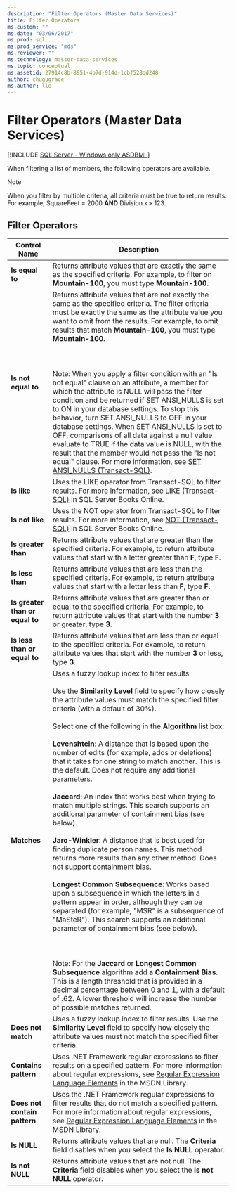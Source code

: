 ```yaml
---
description: "Filter Operators (Master Data Services)"
title: Filter Operators
ms.custom: ""
ms.date: "03/06/2017"
ms.prod: sql
ms.prod_service: "mds"
ms.reviewer: ""
ms.technology: master-data-services
ms.topic: conceptual
ms.assetid: 27914c8b-8951-4b7d-914d-1cbf528dd248
author: chugugrace 
ms.author: lle
---
```

# Filter Operators (Master Data Services)

[!INCLUDE [SQL Server - Windows only ASDBMI  ](../includes/applies-to-version/sql-windows-only-asdbmi.md)]

  When filtering a list of members, the following operators are available.  
  
> [!NOTE]  
>  When you filter by multiple criteria, all criteria must be true to return results. For example, SquareFeet = 2000 **AND** Division <> 123.  
  
## Filter Operators  
  
|Control Name|Description|  
|------------------|-----------------|  
|**Is equal to**|Returns attribute values that are exactly the same as the specified criteria. For example, to filter on **Mountain-100**, you must type **Mountain-100**.|  
|**Is not equal to**|Returns attribute values that are not exactly the same as the specified criteria. The filter criteria must be exactly the same as the attribute value you want to omit from the results. For example, to omit results that match **Mountain-100**, you must type **Mountain-100**.<br /><br /> <br /><br /> Note: When you apply a filter condition with an "Is not equal" clause on an attribute, a member for which the attribute is NULL will pass the filter condition and be returned if SET ANSI_NULLS is set to ON in your database settings. To stop this behavior, turn SET ANSI_NULLS to OFF in your database settings. When SET ANSI_NULLS is set to OFF, comparisons of all data against a null value evaluate to TRUE if the data value is NULL, with the result that the member would not pass the "Is not equal" clause. For more information, see [SET ANSI_NULLS &#40;Transact-SQL&#41;](../t-sql/statements/set-ansi-nulls-transact-sql.md).|  
|**Is like**|Uses the LIKE operator from Transact-SQL to filter results. For more information, see [LIKE &#40;Transact-SQL&#41;](../t-sql/language-elements/like-transact-sql.md) in SQL Server Books Online.|  
|**Is not like**|Uses the NOT operator from Transact-SQL to filter results. For more information, see [NOT &#40;Transact-SQL&#41;](../t-sql/language-elements/not-transact-sql.md) in SQL Server Books Online.|  
|**Is greater than**|Returns attribute values that are greater than the specified criteria. For example, to return attribute values that start with a letter greater than **F**, type **F**.|  
|**Is less than**|Returns attribute values that are less than the specified criteria. For example, to return attribute values that start with a letter less than **F**, type **F**.|  
|**Is greater than or equal to**|Returns attribute values that are greater than or equal to the specified criteria. For example, to return attribute values that start with the number **3** or greater, type **3**.|  
|**Is less than or equal to**|Returns attribute values that are less than or equal to the specified criteria. For example, to return attribute values that start with the number **3** or less, type **3**.|  
|**Matches**|Uses a fuzzy lookup index to filter results.<br /><br /> Use the **Similarity Level** field to specify how closely the attribute values must match the specified filter criteria (with a default of 30%).<br /><br /> Select one of the following in the **Algorithm** list box:<br /><br /> **Levenshtein**: A distance that is based upon the number of edits (for example, adds or deletions) that it takes for one string to match another. This is the default. Does not require any additional parameters.<br /><br /> **Jaccard**: An index that works best when trying to match multiple strings. This search supports an additional parameter of containment bias (see below).<br /><br /> **Jaro-Winkler**: A distance that is best used for finding duplicate person names. This method returns more results than any other method. Does not support containment bias.<br /><br /> **Longest Common Subsequence**: Works based upon a subsequence in which the letters in a pattern appear in order, although they can be separated (for example, "MSR" is a subsequence of "MaSteR"). This search supports an additional parameter of containment bias (see below).<br /><br /> <br /><br /> Note: For the **Jaccard** or **Longest Common Subsequence** algorithm add a **Containment Bias**. This is a length threshold that is provided in a decimal percentage between 0 and 1, with a default of .62. A lower threshold will increase the number of possible matches returned.|  
|**Does not match**|Uses a fuzzy lookup index to filter results. Use the **Similarity Level** field to specify how closely the attribute values must not match the specified filter criteria.|  
|**Contains pattern**|Uses .NET Framework regular expressions to filter results on a specified pattern. For more information about regular expressions, see [Regular Expression Language Elements](/dotnet/standard/base-types/regular-expression-language-quick-reference) in the MSDN Library.|  
|**Does not contain pattern**|Uses the .NET Framework regular expressions to filter results that do not match a specified pattern. For more information about regular expressions, see [Regular Expression Language Elements](/dotnet/standard/base-types/regular-expression-language-quick-reference) in the MSDN Library.|  
|**Is NULL**|Returns attribute values that are null. The **Criteria** field disables when you select the **Is NULL** operator.|  
|**Is not NULL**|Returns attribute values that are not null. The **Criteria** field disables when you select the **Is not NULL** operator.|  
  
